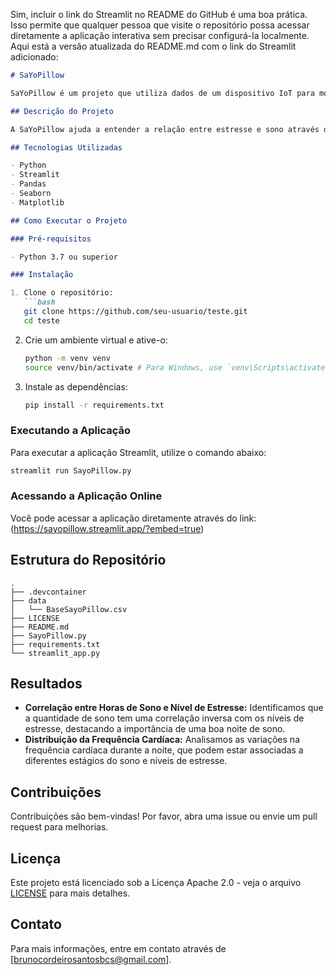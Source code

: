 Sim, incluir o link do Streamlit no README do GitHub é uma boa prática. Isso permite que qualquer pessoa que visite o repositório possa acessar diretamente a aplicação interativa sem precisar configurá-la localmente. Aqui está a versão atualizada do README.md com o link do Streamlit adicionado:

```markdown
# SaYoPillow

SaYoPillow é um projeto que utiliza dados de um dispositivo IoT para monitorar e analisar a relação entre o sono e os níveis de estresse. Este projeto inclui uma aplicação interativa desenvolvida com Streamlit para visualizar os dados e extrair insights valiosos.

## Descrição do Projeto

A SaYoPillow ajuda a entender a relação entre estresse e sono através da análise de parâmetros fisiológicos como faixa de ronco, taxa de respiração, temperatura corporal, movimento dos membros, níveis de oxigênio no sangue, movimento dos olhos, horas de sono e frequência cardíaca.

## Tecnologias Utilizadas

- Python
- Streamlit
- Pandas
- Seaborn
- Matplotlib

## Como Executar o Projeto

### Pré-requisitos

- Python 3.7 ou superior

### Instalação

1. Clone o repositório:
   ```bash
   git clone https://github.com/seu-usuario/teste.git
   cd teste
   ```

2. Crie um ambiente virtual e ative-o:
   ```bash
   python -m venv venv
   source venv/bin/activate # Para Windows, use `venv\Scripts\activate`
   ```

3. Instale as dependências:
   ```bash
   pip install -r requirements.txt
   ```

### Executando a Aplicação

Para executar a aplicação Streamlit, utilize o comando abaixo:
```bash
streamlit run SayoPillow.py
```

### Acessando a Aplicação Online

Você pode acessar a aplicação diretamente através do link:
(https://sayopillow.streamlit.app/?embed=true)

## Estrutura do Repositório

```
.
├── .devcontainer
├── data
│   └── BaseSayoPillow.csv
├── LICENSE
├── README.md
├── SayoPillow.py
├── requirements.txt
└── streamlit_app.py
```

## Resultados

- **Correlação entre Horas de Sono e Nível de Estresse:** Identificamos que a quantidade de sono tem uma correlação inversa com os níveis de estresse, destacando a importância de uma boa noite de sono.
- **Distribuição da Frequência Cardíaca:** Analisamos as variações na frequência cardíaca durante a noite, que podem estar associadas a diferentes estágios do sono e níveis de estresse.

## Contribuições

Contribuições são bem-vindas! Por favor, abra uma issue ou envie um pull request para melhorias.

## Licença

Este projeto está licenciado sob a Licença Apache 2.0 - veja o arquivo [LICENSE](LICENSE) para mais detalhes.

## Contato

Para mais informações, entre em contato através de [brunocordeirosantosbcs@gmail.com].
```
